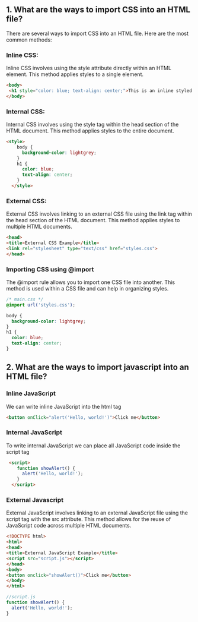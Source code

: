 ## 1. What are the ways to import CSS into an HTML file?
 
 There are several ways to import CSS into an HTML file. Here are the most common methods:

 ### Inline CSS:
 Inline CSS involves using the style attribute directly within an HTML element. This method applies styles to a single element.

 ```html
 <body>
  <h1 style="color: blue; text-align: center;">This is an inline styled heading</h1>
</body>
```
### Internal CSS:

Internal CSS involves using the style tag within the head section of the HTML document. This method applies styles to the entire document.

```html
<style>
    body {
      background-color: lightgrey;
    }
    h1 {
      color: blue;
      text-align: center;
    }
  </style>
  ```

  ### External CSS:

  External CSS involves linking to an external CSS file using the link tag within the head section of the HTML document. This method applies styles to multiple HTML documents.

  ```html
  <head>
  <title>External CSS Example</title>
  <link rel="stylesheet" type="text/css" href="styles.css">
</head>
```

### Importing CSS using @import

The @import rule allows you to import one CSS file into another. This method is used within a CSS file and can help in organizing styles.

```css
/* main.css */
@import url('styles.css');

body {
  background-color: lightgrey;
}
h1 {
  color: blue;
  text-align: center;
}
```


## 2. What are the ways to import javascript into an HTML file?

### Inline JavaScript

We can write inline JavaScript into the html tag

```html
<button onClick="alert('Hello, world!')">Click me</button>
```

### Internal JavaScript

To write internal JavaScript we can place all JavaScript code inside the script tag

```html
 <script>
    function showAlert() {
      alert('Hello, world!');
    }
  </script>
  ```

  ### External Javascript

  External JavaScript involves linking to an external JavaScript file using the script tag with the src attribute. This method allows for the reuse of JavaScript code across multiple HTML documents.

  ```html
  <!DOCTYPE html>
<html>
<head>
  <title>External JavaScript Example</title>
  <script src="script.js"></script>
</head>
<body>
  <button onclick="showAlert()">Click me</button>
</body>
</html>
```
```javascript
//script.js
function showAlert() {
  alert('Hello, world!');
}
```
